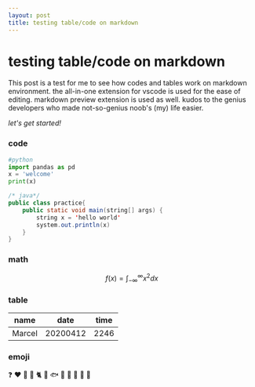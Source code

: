 ```yaml
---
layout: post
title: testing table/code on markdown
---
```


# testing table/code on markdown

This post is a test for me to see how codes and tables work on markdown environment.
the all-in-one extension for vscode is used for the ease of editing. markdown preview extension is used as well. kudos to the genius developers who made not-so-genius noob's (my) life easier. 

*let's get started!*

### code

```python
#python
import pandas as pd
x = 'welcome'
print(x)
```
```java
/* java*/
public class practice{
    public static void main(string[] args) {
        string x = 'hello world'
        system.out.println(x)
    } 
}       
```

### math
$$ 
f(x) = \int_{-\infty}^{\infty}x^2dx
$$
### table
| name   | date     | time |
| ------ | -------- | ---- |
| Marcel | 20200412 | 2246 |

### emoji
:question: :heart: :imp: :see_no_evil:
:cat2: :dog: :fish: :lion:
:taxi: :school: :bus: :barber:


